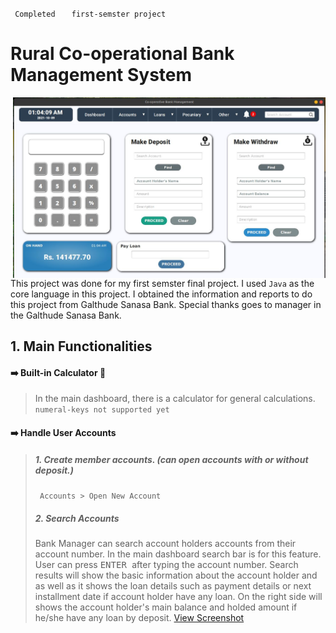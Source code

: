 <code> Completed </code>   <code> first-semster project</code>

# Rural Co-operational Bank Management System
<img src="./screenshots/co-opbank_01.jpeg" width="500px" align="right">
This project was done for my first semster final project. I used <code>Java</code> as the core language in this project. I obtained the information and reports to do this project from Galthude Sanasa Bank. Special thanks goes to manager in the Galthude Sanasa Bank.


## 1. Main Functionalities 

#### ➡️  Built-in Calculator 🧮
> In the main dashboard, there is a calculator for general calculations. <code> numeral-keys not supported yet</code>

#### ➡️  Handle User Accounts 
> ##### 1. Create member accounts. (can open accounts with or without deposit.)
> <code> Accounts > Open New Account </code> 
> 
> ##### 2. Search Accounts 
> Bank Manager can search account holders accounts from their account number. In the main dashboard search bar is for this feature. User can press <kbd> ENTER </kbd> after typing the account number.
> Search results will show the basic information about the account holder and as well as it shows the loan details such as payment details or next installment date if account holder have any loan. 
> On the right side will shows the account holder's main balance and holded amount if he/she have any loan by deposit. [View Screenshot](https://link-url-here.org)

